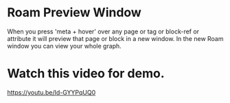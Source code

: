 # Roam Preview Window

When you press 'meta + hover' over any page or tag or block-ref  or attribute it will preview that page or block in a new window. 
In the new Roam window you can view your whole graph.

# Watch this video for demo. 
https://youtu.be/Id-GYYPqUQ0
